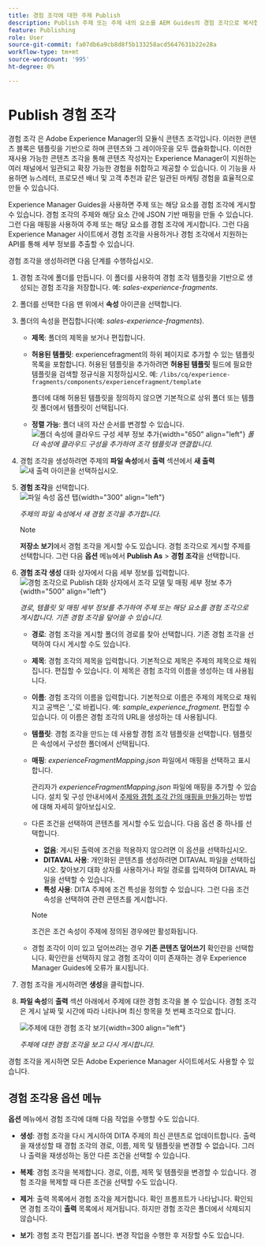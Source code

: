 ```yaml
---
title: 경험 조각에 대한 주제 Publish
description: Publish 주제 또는 주제 내의 요소를 AEM Guides의 경험 조각으로 복사합니다.  주제에 대해 제시된 경험 조각을 보고 다시 게시하는 방법에 대해 알아봅니다.
feature: Publishing
role: User
source-git-commit: fa07db6a9cb8d8f5b133258acd5647631b22e28a
workflow-type: tm+mt
source-wordcount: '995'
ht-degree: 0%

---
```


# Publish 경험 조각

경험 조각 은 Adobe Experience Manager의 모듈식 콘텐츠 조각입니다. 이러한 콘텐츠 블록은 템플릿을 기반으로 하며 콘텐츠와 그 레이아웃을 모두 캡슐화합니다. 이러한 재사용 가능한 콘텐츠 조각을 통해 콘텐츠 작성자는 Experience Manager이 지원하는 여러 채널에서 일관되고 확장 가능한 경험을 취합하고 제공할 수 있습니다. 이 기능을 사용하면 뉴스레터, 프로모션 배너 및 고객 추천과 같은 일관된 마케팅 경험을 효율적으로 만들 수 있습니다.

Experience Manager Guides을 사용하면 주제 또는 해당 요소를 경험 조각에 게시할 수 있습니다. 경험 조각의 주제와 해당 요소 간에 JSON 기반 매핑을 만들 수 있습니다. 그런 다음 매핑을 사용하여 주제 또는 해당 요소를 경험 조각에 게시합니다. 그런 다음 Experience Manager 사이트에서 경험 조각을 사용하거나 경험 조각에서 지원하는 API를 통해 세부 정보를 추출할 수 있습니다.




경험 조각을 생성하려면 다음 단계를 수행하십시오.


1. 경험 조각에 폴더를 만듭니다. 이 폴더를 사용하여 경험 조각 템플릿을 기반으로 생성되는 경험 조각을 저장합니다. 예: *sales-experience-fragments*.
1. 폴더를 선택한 다음 맨 위에서 **속성** 아이콘을 선택합니다.
1. 폴더의 속성을 편집합니다(예: *sales-experience-fragments*).


   * **제목**: 폴더의 제목을 보거나 편집합니다.

   * **허용된 템플릿**: experiencefragment의 하위 페이지로 추가할 수 있는 템플릿 목록을 포함합니다. 허용된 템플릿을 추가하려면 **허용된 템플릿** 필드에 필요한 템플릿을 검색할 정규식을 지정하십시오.
예:
     `/libs/cq/experience-fragments/components/experiencefragment/template`

     폴더에 대해 허용된 템플릿을 정의하지 않으면 기본적으로 상위 폴더 또는 템플릿 폴더에서 템플릿이 선택됩니다.
   * **정렬 가능**: 폴더 내의 자산 순서를 변경할 수 있습니다.
     ![폴더 속성에 클라우드 구성 세부 정보 추가](images/experience-fragment-folder-properties.png){width="650" align="left"}
     *폴더 속성에 클라우드 구성을 추가하여 조각 템플릿과 연결합니다.*
1. 경험 조각을 생성하려면 주제의 **파일 속성**&#x200B;에서 **출력** 섹션에서 **새 출력** ![새 출력 아이콘](./images/Add_icon.svg)을 선택하십시오.
1. **경험 조각**&#x200B;을 선택합니다.\
   ![파일 속성 옵션 탭](./images/file-properties-outputs.png){width="300" align="left"}

   *주제의 파일 속성에서 새 경험 조각을 추가합니다*.

   >[!NOTE]
   >
   > **저장소 보기**&#x200B;에서 경험 조각을 게시할 수도 있습니다. 경험 조각으로 게시할 주제를 선택합니다. 그런 다음 **옵션** 메뉴에서 **Publish As** > **경험 조각**&#x200B;을 선택합니다.

1. **경험 조각 생성** 대화 상자에서 다음 세부 정보를 입력합니다.
   ![경험 조각으로 Publish 대화 상자에서 조각 모델 및 매핑 세부 정보 추가](images/experience-fragment-generate.png){width="500" align="left"}

   *경로, 템플릿 및 매핑 세부 정보를 추가하여 주제 또는 해당 요소를 경험 조각으로 게시합니다. 기존 경험 조각을 덮어쓸 수 있습니다.*

   * **경로**: 경험 조각을 게시할 폴더의 경로를 찾아 선택합니다. 기존 경험 조각을 선택하여 다시 게시할 수도 있습니다.
   * **제목**: 경험 조각의 제목을 입력합니다. 기본적으로 제목은 주제의 제목으로 채워집니다. 편집할 수 있습니다. 이 제목은 경험 조각의 이름을 생성하는 데 사용됩니다.
   * **이름**: 경험 조각의 이름을 입력합니다. 기본적으로 이름은 주제의 제목으로 채워지고 공백은 &#39;_&#39;로 바뀝니다. 예: *sample_experience_fragment*. 편집할 수 있습니다. 이 이름은 경험 조각의 URL을 생성하는 데 사용됩니다.
   * **템플릿**: 경험 조각을 만드는 데 사용할 경험 조각 템플릿을 선택합니다. 템플릿은 속성에서 구성한 폴더에서 선택됩니다.
   * **매핑**: *experienceFragmentMapping.json* 파일에서 매핑을 선택하고 표시합니다.



     관리자가 *experienceFragmentMapping.json* 파일에 매핑을 추가할 수 있습니다.  설치 및 구성 안내서에서 [주제와 경험 조각 간의 매핑을 만들기](../cs-install-guide/conf-experience-fragment-mapping-cs.md)하는 방법에 대해 자세히 알아보십시오.

   * 다른 조건을 선택하여 콘텐츠를 게시할 수도 있습니다.  다음 옵션 중 하나를 선택합니다.


      * **없음**: 게시된 출력에 조건을 적용하지 않으려면 이 옵션을 선택하십시오.
      * **DITAVAL 사용**: 개인화된 콘텐츠를 생성하려면 DITAVAL 파일을 선택하십시오. 찾아보기 대화 상자를 사용하거나 파일 경로를 입력하여 DITAVAL 파일을 선택할 수 있습니다.
      * **특성 사용**: DITA 주제에 조건 특성을 정의할 수 있습니다. 그런 다음 조건 속성을 선택하여 관련 콘텐츠를 게시합니다.

     >[!NOTE]
     > 
     >조건은 조건 속성이 주제에 정의된 경우에만 활성화됩니다.


   * 경험 조각이 이미 있고 덮어쓰려는 경우 **기존 콘텐츠 덮어쓰기** 확인란을 선택합니다. 확인란을 선택하지 않고 경험 조각이 이미 존재하는 경우 Experience Manager Guides에 오류가 표시됩니다.
1. 경험 조각을 게시하려면 **생성**&#x200B;을 클릭합니다.
1. **파일 속성**&#x200B;의 **출력** 섹션 아래에서 주제에 대한 경험 조각을 볼 수 있습니다. 경험 조각은 게시 날짜 및 시간에 따라 나타나며 최신 항목을 첫 번째 조각으로 합니다.

   ![주제에 대한 경험 조각 보기](images/experience-fragment-outputs.png){width=300 align=&quot;left&quot;}

   *주제에 대한 경험 조각을 보고 다시 게시합니다.*




경험 조각을 게시하면 모든 Adobe Experience Manager 사이트에서도 사용할 수 있습니다.


## 경험 조각용 옵션 메뉴

**옵션** 메뉴에서 경험 조각에 대해 다음 작업을 수행할 수도 있습니다.

* **생성**: 경험 조각을 다시 게시하여 DITA 주제의 최신 콘텐츠로 업데이트합니다. 출력을 재생성할 때 경험 조각의 경로, 이름, 제목 및 템플릿을 변경할 수 없습니다. 그러나 출력을 재생성하는 동안 다른 조건을 선택할 수 있습니다.

* **복제**: 경험 조각을 복제합니다. 경로, 이름, 제목 및 템플릿을 변경할 수 있습니다. 경험 조각을 복제할 때 다른 조건을 선택할 수도 있습니다.

* **제거**: 출력 목록에서 경험 조각을 제거합니다. 확인 프롬프트가 나타납니다. 확인되면 경험 조각이 **출력** 목록에서 제거됩니다. 하지만 경험 조각은 폴더에서 삭제되지 않습니다.

* **보기**: 경험 조각 편집기를 봅니다. 변경 작업을 수행한 후 저장할 수도 있습니다.
